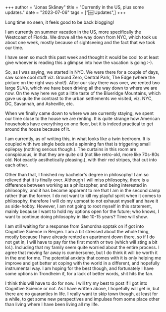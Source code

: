 +++ 
author = "Jonas Skånøy" 
title = "Currently in the US, plus some updates." 
date = "2023-07-06" 
tags = ["🆕 Updates",] 
+++

Long time no seen, it feels good to be back blogging!

I am currently on summer vacation in the US, more specifically the Westcoast of Florida. We drove all the way down from NYC, which took us about one week, mostly because of sightseeing and the fact that we took our time.

I have seen so much this past week and thought it would be cool to at least give whoever is reading this a glimpse into how the vacation is going :-).

So, as I was saying, we started in NYC. We were there for a couple of days, saw some cool stuff viz. Ground Zero, Central Park, The Edge (where the picture on the right was shot!). After our stay there was over, we rented two large SUVs, which we have been driving all the way down to where we are now. On the way here we got a little taste of the Blueridge Mountains, which gave us quite the contrast to the urban settlements we visited, viz. NYC, DC, Savannah, and Asheville, etc.

When we finally came down to where we are currently staying, we spent our time close to the house we are renting. It is quite strange how American households have everything on one floor, but it is indeed practical to get around the house because of it.

I am currently, as of writing this, in what looks like a twin bedroom. It is coupled with two single beds and a spinning fan that is triggering small epilepsy (nothing serious though.). The curtains in this room are conspicuous, in that they are quite old (not like retro-old, more like 70s-80s old. Not exactly aesthetically pleasing.), with their red stripes, that cut into each other.

Other than that, I finished my bachelor's degree in philosophy! I am so relieved that it is finally over. Although I will miss philosophy, there is a difference between working as a philosopher, and being interested in philosophy, and it has become apparent to me that I am in the second camp rather than the former. I do not want to kill my playful spirit when it comes to philosophy, therefore I will do my upmost to not exhaust myself and have it as side-hobby. However, I am not going to root myself in this statement, mainly because I want to hold my options open for the future; who knows, I want to continue doing philosophy in like 10-15 years? Time will show.

I am still waiting for a response from Samordna opptak on if got into Cognitive Science in Bergen. I am a bit stressed about the whole thing, mostly because I have already rented an apartment down there, so if I do not get in, I will have to pay for the first month or two (which will sting a bit lol.). Including that my family seem quite worried about the entire process. I agree that moving far away is cumbersome, but I do think it will be worth it in the end for me. The potential anxiety that comes with it is only helping me improve and get better at coping with the world in a different, and hopefully instrumental way. I am hoping for the best though, and fortunately I have some options in Trondheim if, for a lack of better words, shit hits the fan.

I think this will have to do for now. I will try my best to post if I got into Cognitive Science or not. As I have written above, I hopefully will get in, but there are no guaranties in life. I really want to skip town though, at least for a while, to get some new perspectives and impulses from some place other than living where I have been living all my life.
